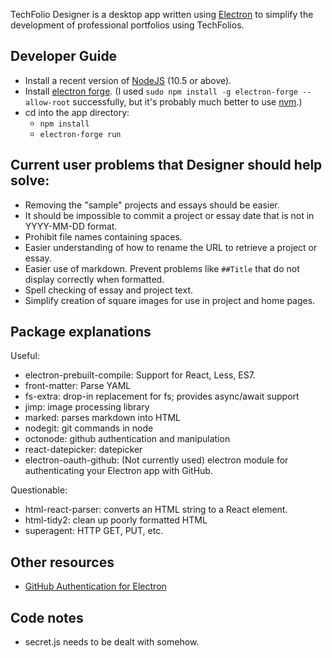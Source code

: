 TechFolio Designer is a desktop app written using [Electron](http://electron.atom.io/) to simplify the development of professional portfolios using TechFolios.

## Developer Guide

* Install a recent version of [NodeJS](https://nodejs.org/en/) (10.5 or above).
* Install [electron forge](https://electronforge.io/). (I used `sudo npm install -g electron-forge --allow-root` successfully, but it's probably much better to use [nvm](https://docs.npmjs.com/getting-started/installing-node#using-a-version-manager-to-install-nodejs-and-npm).)
* cd into the app directory:
    * `npm install`
    * `electron-forge run`

## Current user problems that Designer should help solve:

* Removing the "sample" projects and essays should be easier.
* It should be impossible to commit a project or essay date that is not in YYYY-MM-DD format.
* Prohibit file names containing spaces.
* Easier understanding of how to rename the URL to retrieve a project or essay.
* Easier use of markdown.  Prevent problems like `##Title` that do not display correctly when formatted.
* Spell checking of essay and project text.
* Simplify creation of square images for use in project and home pages.

## Package explanations

Useful:

* electron-prebuilt-compile: Support for React, Less, ES7.
* front-matter: Parse YAML
* fs-extra: drop-in replacement for fs; provides async/await support
* jimp: image processing library
* marked: parses markdown into HTML
* nodegit: git commands in node
* octonode: github authentication and manipulation
* react-datepicker: datepicker
* electron-oauth-github: (Not currently used) electron module for authenticating your Electron app with GitHub.

Questionable:

* html-react-parser: converts an HTML string to a React element.
* html-tidy2: clean up poorly formatted HTML 
* superagent: HTTP GET, PUT, etc.


## Other resources

* [GitHub Authentication for Electron](https://medium.com/linagora-engineering/using-oauth-in-an-electron-application-abb0376c2ae0)

## Code notes

* secret.js needs to be dealt with somehow.

